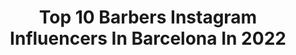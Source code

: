 ---
title: Top 10 Barbers Instagram Influencers In Barcelona In 2022
description: >-
  Find top barbers Instagram influencers in Barcelona in 2022. Most popular hashtags: #barcelona #barber #style #barbershop.
platform: Instagram
hits: 15
text_top: Analyze the top-rated Instagram profiles on inBeat.
text_bottom: Our platform holds 15 Instagram influencers like this in Barcelona, Spain for you to contact.
profiles:
  - username: "rachid_barber26"
    fullname: >-
      BARBERO DEL MOMENTO
    bio: >-
      HAIR SPECIALISTS ✂️ 🇲🇦🇲🇦🇪🇸🇪🇸 nador Rifiño Siempre hacia arriba..siempre en familia🙌🏻 ~BARBERSHOP~ Granada 💈💈💈RACHID BARBER💈💈
    location: "Spain"
    followers: 12312
    engagement: 489
    commentsToLikes: 0.017297
    id: ckaovbm103vcs0i78cs9rq3ja
    verified: false
    hashtags: "#wahl, #style, #barbergang, #menshair"
  - username: "ambarberia"
    fullname: >-
      ANTONIO MATEO. ✪
    bio: >-
      Professional Barber in BARCELONA Manager @ballesterbarbershop 🇪🇸🌍 ⬇️🚨YouTube🚨⬇️
    location: "Spain"
    followers: 112129
    engagement: 135
    commentsToLikes: 0.015589
    id: ck6u003tycvbd0j71rzejnmy8
    verified: false
    hashtags: "#style, #barbershop, #haircut, #barcelona"
  - username: "sifercypher"
    fullname: >-
      SIFER
    bio: >-
      • Professional Dancer | Dance Teacher | Music ♥ • Lanzarote | Canarias | Madrid | Spain 📍 • Calima Team | Men Of Steel 👤 @sifercypherformacion 📚
    location: "Spain"
    followers: 3120
    engagement: 2381
    commentsToLikes: 0.140318
    id: ck55l71fk0wq70i11s77bh8cx
    verified: false
    hashtags: "#event, #popping, #funk, #hiphop"
  - username: "gabriell_boss"
    fullname: >-
      Gabriell Boss
    bio: >-
      📍Madrid 💈Barber💈 Underwear Model Co-founder: ⬇️
    location: "Spain"
    followers: 16529
    engagement: 1094
    commentsToLikes: 0.025636
    id: ck6tlp2386d6z0j718imm6o92
    verified: false
    hashtags: "#tattoos, #picture, #domingo, #picoftheday"
  - username: "sergi_miro"
    fullname: >-
      𝗦𝗘𝗥𝗚𝗜 𝗠𝗜𝗥𝗢́
    bio: >-
      📍Barcelona 💼 Marketing 🚣🏽‍♀️ Rowing ✨Lifestyle 🐱Lana 🌱Plant Lover 🌍 Travel ♀️Feminist 📩 smirosergi@icloud.com
    location: "Spain"
    followers: 30793
    engagement: 1878
    commentsToLikes: 0.014165
    id: ck5c9b794b4i90i11y7et16z6
    verified: false
    hashtags: "#beachvibes, #beach, #weekendvibes, #summer"
  - username: "adilmahfud_"
    fullname: >-
      عادل
    bio: >-
      📍Barcelona Influencer and model 📩Email: adilakarraouch@gmail.com @salvadoragency @miah_management
    location: "Spain"
    followers: 94775
    engagement: 228
    commentsToLikes: 0.035297
    id: ck6txuzcr008b0j71mvyru2pq
    verified: false
    hashtags: "#post, #boy, #menswear, #styleblogger"
  - username: "shebasale"
    fullname: >-
      Sebas🧔🏻
    bio: >-
      34 años #virgo #argentino viviendo en #barcelona 🇦🇷🇪🇸
    location: "Spain"
    followers: 6340
    engagement: 880
    commentsToLikes: 0.032535
    id: ck8t8zd6bmdvm0j784aop43lr
    verified: false
    hashtags: "#gaybcn, #gayargentina, #goodmoment, #scruff"
  - username: "eldeletrista"
    fullname: >-
      El Deletrista
    bio: >-
      🔥 Sign painting & lettering services 🌍 Based in sunny Barcelona • Available worldwide 📩 el@deletrista.es
    location: "Spain"
    followers: 17040
    engagement: 596
    commentsToLikes: 0.056234
    id: ck5q9ggeib0930i11lmhrf3iy
    verified: false
    hashtags: "#typewip, #typegang, #typeworship, #barbershop"
  - username: "danielruizv"
    fullname: >-
      Daniel Ruiz
    bio: >-
      Founder Architect of @drvarquitectos Travel with @a.happy.travel Columnist of @larevistadiversa Ambassador of @avplus_barber 📩 for collaborations
    location: "Spain"
    followers: 84924
    engagement: 647
    commentsToLikes: 0.012921
    id: ck8t50jas8g5o0j789jx9fkcg
    verified: false
    hashtags: "#spain, #portrait, #memories, #igers"
  - username: "brianbarber_"
    fullname: >-
      βrιαη Pεrεz Qυιrσs ✪
    bio: >-
      •Barber in @christian_maez •from BCN/MADRID 🇪🇸 •1p-battle @goldenchairintl 2020🏆 •1p-battle @goldenchairintl 2020🏆 •1p-battle @goldenchairintl 2018🏆
    location: "Spain"
    followers: 21460
    engagement: 296
    commentsToLikes: 0.023191
    id: ck6ubn6jqakew0j71x4ffqen3
    verified: false
    hashtags: "#freestyle, #wahlspain, #showcasebarbers, #ink"
---